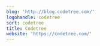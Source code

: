 ```yaml
---
blog: 'http://blog.codetree.com/'
logohandle: codetree
sort: codetree
title: Codetree
website: 'https://codetree.com/'
---
```

